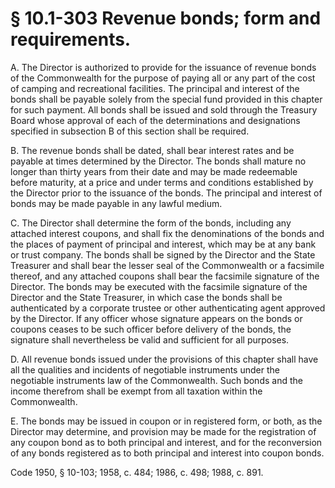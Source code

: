 # § 10.1-303 Revenue bonds; form and requirements.

<p>A. The Director is authorized to provide for the issuance of revenue bonds of the Commonwealth for the purpose of paying all or any part of the cost of camping and recreational facilities. The principal and interest of the bonds shall be payable solely from the special fund provided in this chapter for such payment. All bonds shall be issued and sold through the Treasury Board whose approval of each of the determinations and designations specified in subsection B of this section shall be required.</p><p>B. The revenue bonds shall be dated, shall bear interest rates and be payable at times determined by the Director. The bonds shall mature no longer than thirty years from their date and may be made redeemable before maturity, at a price and under terms and conditions established by the Director prior to the issuance of the bonds. The principal and interest of bonds may be made payable in any lawful medium.</p><p>C. The Director shall determine the form of the bonds, including any attached interest coupons, and shall fix the denominations of the bonds and the places of payment of principal and interest, which may be at any bank or trust company. The bonds shall be signed by the Director and the State Treasurer and shall bear the lesser seal of the Commonwealth or a facsimile thereof, and any attached coupons shall bear the facsimile signature of the Director. The bonds may be executed with the facsimile signature of the Director and the State Treasurer, in which case the bonds shall be authenticated by a corporate trustee or other authenticating agent approved by the Director. If any officer whose signature appears on the bonds or coupons ceases to be such officer before delivery of the bonds, the signature shall nevertheless be valid and sufficient for all purposes.</p><p>D. All revenue bonds issued under the provisions of this chapter shall have all the qualities and incidents of negotiable instruments under the negotiable instruments law of the Commonwealth. Such bonds and the income therefrom shall be exempt from all taxation within the Commonwealth.</p><p>E. The bonds may be issued in coupon or in registered form, or both, as the Director may determine, and provision may be made for the registration of any coupon bond as to both principal and interest, and for the reconversion of any bonds registered as to both principal and interest into coupon bonds.</p><p>Code 1950, § 10-103; 1958, c. 484; 1986, c. 498; 1988, c. 891.</p>